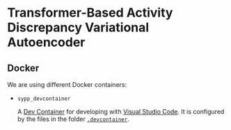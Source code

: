 # Transformer-Based Activity Discrepancy Variational Autoencoder

## Docker

We are using different Docker containers:

- `sypp_devcontainer`

    A [Dev Container](https://code.visualstudio.com/docs/devcontainers/containers) for developing with [Visual Studio Code](https://code.visualstudio.com).
    It is configured by the files in the folder [`.devcontainer`](.devcontainer).
